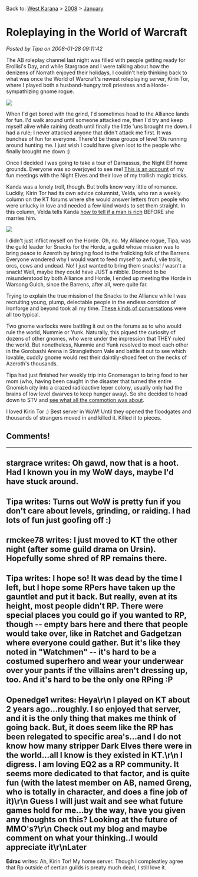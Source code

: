 Back to: [West Karana](/posts/westkarana.md) > [2008](/posts/2008/westkarana.md) > [January](./westkarana.md)
# Roleplaying in the World of Warcraft

*Posted by Tipa on 2008-01-28 09:11:42*

The AB roleplay channel last night was filled with people getting ready for Erollisi's Day, and while Stargrace and I were talking about how the denizens of Norrath enjoyed their holidays, I couldn't help thinking back to what was once the World of Warcraft's newest roleplaying server, Kirin Tor, where I played both a husband-hungry troll priestess and a Horde-sympathizing gnome rogue.

![](../../../images/darn.jpg)

When I'd get bored with the grind, I'd sometimes head to the Alliance lands for fun. I'd walk around until someone attacked me, then I'd try and keep myself alive while raining death until finally the little 'uns brought me down. I had a rule; I never attacked anyone that didn't attack me first. It was bunches of fun for everyone. There'd be these groups of level 10s running around hunting me. I just wish I could have given loot to the people who finally brought me down :)

Once I decided I was going to take a tour of Darnassus, the Night Elf home grounds. Everyone was so overjoyed to see me! [This is an account](../../../index.php/2006/01/17/a-trip-to-darnassus/) of my fun meetings with the Night Elves and their love of my trollish magic tricks.

Kanda was a lonely troll, though. But trolls know very little of romance. Luckily, Kirin Tor had its own advice columnist, Velda, who ran a weekly column on the KT forums where she would answer letters from people who were unlucky in love and needed a few kind words to set them straight. In this column, Velda tells Kanda [how to tell if a man is rich](../../../index.php/2005/12/02/dear-velda/) BEFORE she marries him.

![](../../../images/headsnack.jpg)

I didn't just inflict myself on the Horde. Oh, no. My Alliance rogue, Tipa, was the guild leader for Snacks for the Horde, a guild whose mission was to bring peace to Azeroth by bringing food to the frolicking folk of the Barrens. Everyone wondered why I would want to feed myself to awful, vile trolls, orcs, cows and undead. No! I just wanted to bring them snacks! *I* wasn't a snack! Well, maybe they could have JUST a nibble. Doomed to be misunderstood by both Alliance and Horde, I ended up meeting the Horde in Warsong Gulch, since the Barrens, after all, were quite far. 

Trying to explain the true mission of the Snacks to the Alliance while I was recruiting young, plump, delectable people in the endless corridors of Ironforge and beyond took all my time. [These kinds of conversations](../../../index.php/2005/12/12/snacks-for-the-horde/) were all too typical.

Two gnome warlocks were battling it out on the forums as to who would rule the world, Nummie or Yunk. Naturally, this piqued the curiosity of dozens of other gnomes, who were under the impression that THEY ruled the world. But nonetheless, Nummie and Yunk resolved to meet each other in the Gorobashi Arena in Stranglethorn Vale and battle it out to see which lovable, cuddly gnome would rest their daintily-shoed feet on the necks of Azeroth's thousands.

Tipa had just finished her weekly trip into Gnomeragan to bring food to her mom (who, having been caught in the disaster that turned the entire Gnomish city into a crazed radioactive leper colony, usually only had the brains of low level dwarves to keep hunger away). So she decided to head down to STV and [see what all the commotion was about](../../../index.php/2006/01/03/to-rule-the-world-cutely/). 

I loved Kirin Tor :) Best server in WoW! Until they opened the floodgates and thousands of strangers moved in and killed it. Killed it to pieces.

## Comments!
---
**stargrace** writes: Oh gawd, now that is a hoot. Had I known you in my WoW days, maybe I'd have stuck around.
---
**Tipa** writes: Turns out WoW is pretty fun if you don't care about levels, grinding, or raiding. I had lots of fun just goofing off :)
---
**rmckee78** writes: I just moved to KT the other night (after some guild drama on Ursin). Hopefully some shred of RP remains there.
---
**Tipa** writes: I hope so! It was dead by the time I left, but I hope some RPers have taken up the gauntlet and put it back. But really, even at its height, most people didn't RP. There were special places you could go if you wanted to RP, though -- empty bars here and there that people would take over, like in Ratchet and Gadgetzan where everyone could gather. But it's like they noted in "Watchmen" -- it's hard to be a costumed superhero and wear your underwear over your pants if the villains aren't dressing up, too. And it's hard to be the only one RPing :P
---
**Openedge1** writes: Heya\r\n  I played on KT about 2 years ago...roughly. I so enjoyed that server, and it is the only thing that makes me think of going back. But, it does seem like the RP has been relegated to specific area's...and I do not know how many stripper Dark Elves there were in the world...all I know is they existed in KT.\r\n  I digress. I am loving EQ2 as a RP community. It seems more dedicated to that factor, and is quite fun (with the latest member on AB, named Greng, who is totally in character, and does a fine job of it)\r\n  Guess I will just wait and see what future games hold for me...by the way, have you given any thoughts on this? Looking at the future of MMO's?\r\n  Check out my blog and maybe comment on what your thinking..I would appreciate it\r\nLater
---
**Edrac** writes: Ah, Kirin Tor! My home server. Though I compleatley agree that Rp outside of certian guilds is preaty much dead, I still love it.
